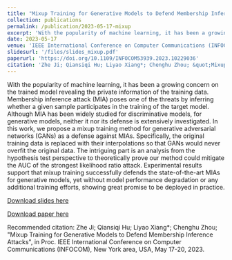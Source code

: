 ```yaml
---
title: "Mixup Training for Generative Models to Defend Membership Inference Attack"
collection: publications
permalink: /publication/2023-05-17-mixup
excerpt: 'With the popularity of machine learning, it has been a growing concern on the trained model revealing the private information of the training data. Membership inference attack (MIA) poses one of the threats by inferring whether a given sample participates in the training of the target model. Although MIA has been widely studied for discriminative models, for generative models, neither it nor its defense is extensively investigated. In this work, we propose a mixup training method for generative adversarial networks (GANs) as a defense against MIAs. Specifically, the original training data is replaced with their interpolations so that GANs would never overfit the original data. The intriguing part is an analysis from the hypothesis test perspective to theoretically prove our method could mitigate the AUC of the strongest likelihood ratio attack. Experimental results support that mixup training successfully defends the state-of-the-art MIAs for generative models, yet without model performance degradation or any additional training efforts, showing great promise to be deployed in practice.'
date: 2023-05-17
venue: 'IEEE International Conference on Computer Communications (INFOCOM)'
slidesurl: '/files/slides_mixup.pdf'
paperurl: 'https://doi.org/10.1109/INFOCOM53939.2023.10229036'
citation: 'Zhe Ji; Qiansiqi Hu; Liyao Xiang*; Chenghu Zhou; &quot;Mixup Training for Generative Models to Defend Membership Inference Attacks&quot;, in Proc. IEEE International Conference on Computer Communications (INFOCOM), New York area, USA, May 17-20, 2023.'
---
```

With the popularity of machine learning, it has been a growing concern on the trained model revealing the private information of the training data. Membership inference attack (MIA) poses one of the threats by inferring whether a given sample participates in the training of the target model. Although MIA has been widely studied for discriminative models, for generative models, neither it nor its defense is extensively investigated. In this work, we propose a mixup training method for generative adversarial networks (GANs) as a defense against MIAs. Specifically, the original training data is replaced with their interpolations so that GANs would never overfit the original data. The intriguing part is an analysis from the hypothesis test perspective to theoretically prove our method could mitigate the AUC of the strongest likelihood ratio attack. Experimental results support that mixup training successfully defends the state-of-the-art MIAs for generative models, yet without model performance degradation or any additional training efforts, showing great promise to be deployed in practice.

[Download slides here](/files/slides_mixup.pdf)

[Download paper here](https://doi.org/10.1109/INFOCOM53939.2023.10229036)

Recommended citation: Zhe Ji; Qiansiqi Hu; Liyao Xiang*; Chenghu Zhou; "Mixup Training for Generative Models to Defend Membership Inference Attacks", in Proc. IEEE International Conference on Computer Communications (INFOCOM), New York area, USA, May 17-20, 2023.